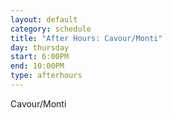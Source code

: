 ```yaml
---
layout: default
category: schedule
title: "After Hours: Cavour/Monti"
day: thursday
start: 6:00PM
end: 10:00PM
type: afterhours
---
```


Cavour/Monti
